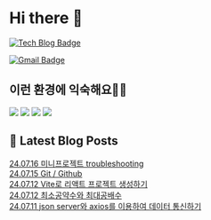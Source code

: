 # Hi there 👋

[![Tech Blog Badge](http://img.shields.io/badge/tistory-black?style=flat-square&logo=Tistory&link=https://codingpracticenote.tistory.com/)](https://codingpracticenote.tistory.com/)
	
[![Gmail Badge](https://img.shields.io/badge/Gmail-d14836?style=flat-square&logo=Gmail&logoColor=white&link=mailto:tkdrnr1215@gmail.com)](mailto:tkdrnr1215@gmail.com)

## 이런 환경에 익숙해요✍🏼

<img src="https://img.shields.io/badge/CSS3-1572B6?style=flat-square&logo=CSS3&logoColor=white"/> </t>
<img src="https://img.shields.io/badge/HTML5-E34F26?style=flat-square&logo=HTML5&logoColor=white"/> 
<img src="https://img.shields.io/badge/JavaScript-F7DF1E?style=flat-square&logo=JavaScript&logoColor=white"/>
<img src="https://img.shields.io/badge/TypeScript-3178C6?style=flat-square&logo=TypeScript&logoColor=white"/>

## 📕 Latest Blog Posts

<a href=https://codingpracticenote.tistory.com/260>24.07.16 미니프로젝트 troubleshooting</a></br><a href=https://codingpracticenote.tistory.com/259>24.07.15 Git / Github</a></br><a href=https://codingpracticenote.tistory.com/258>24.07.12 Vite로 리액트 프로젝트 생성하기</a></br><a href=https://codingpracticenote.tistory.com/257>24.07.12 최소공약수와 최대공배수</a></br><a href=https://codingpracticenote.tistory.com/256>24.07.11 json server와 axios를 이용하여 데이터 통신하기</a></br>